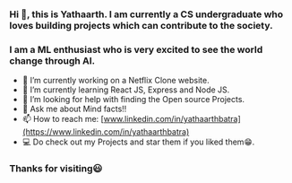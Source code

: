 ### Hi 👋, this is Yathaarth. I am currently a CS undergraduate who loves building projects which can contribute to the society.
### I am a ML enthusiast who is very excited to see the world change through AI.





- 🔭 I’m currently working on a Netflix Clone website.
- 🌱 I’m currently learning React JS, Express and Node JS.
- 🤔 I’m looking for help with finding the Open source Projects.
- 💬 Ask me about Mind facts!!
- 📫 How to reach me: [www.linkedin.com/in/yathaarthbatra](https://www.linkedin.com/in/yathaarthbatra)
- 💻 Do check out my Projects and star them if you liked them😁.

### Thanks for visiting😃



